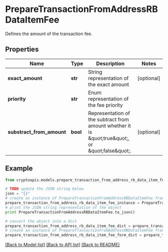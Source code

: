 # PrepareTransactionFromAddressRBDataItemFee

Defines the amount of the transaction fee.

## Properties
Name | Type | Description | Notes
------------ | ------------- | ------------- | -------------
**exact_amount** | **str** | String representation of the exact amount | [optional] 
**priority** | **str** | Enum representation of the fee priority | 
**substract_from_amount** | **bool** | Representation of the subtract from amount whether it is \&quot;true\&quot;,  or \&quot;false\&quot;. | [optional] 

## Example

```python
from cryptoapis.models.prepare_transaction_from_address_rb_data_item_fee import PrepareTransactionFromAddressRBDataItemFee

# TODO update the JSON string below
json = "{}"
# create an instance of PrepareTransactionFromAddressRBDataItemFee from a JSON string
prepare_transaction_from_address_rb_data_item_fee_instance = PrepareTransactionFromAddressRBDataItemFee.from_json(json)
# print the JSON string representation of the object
print PrepareTransactionFromAddressRBDataItemFee.to_json()

# convert the object into a dict
prepare_transaction_from_address_rb_data_item_fee_dict = prepare_transaction_from_address_rb_data_item_fee_instance.to_dict()
# create an instance of PrepareTransactionFromAddressRBDataItemFee from a dict
prepare_transaction_from_address_rb_data_item_fee_form_dict = prepare_transaction_from_address_rb_data_item_fee.from_dict(prepare_transaction_from_address_rb_data_item_fee_dict)
```
[[Back to Model list]](../README.md#documentation-for-models) [[Back to API list]](../README.md#documentation-for-api-endpoints) [[Back to README]](../README.md)


